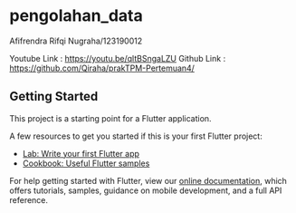 # pengolahan_data

Afifrendra Rifqi Nugraha/123190012

Youtube Link : https://youtu.be/qltBSngaLZU
Github Link : https://github.com/Qiraha/prakTPM-Pertemuan4/

## Getting Started

This project is a starting point for a Flutter application.

A few resources to get you started if this is your first Flutter project:

- [Lab: Write your first Flutter app](https://flutter.dev/docs/get-started/codelab)
- [Cookbook: Useful Flutter samples](https://flutter.dev/docs/cookbook)

For help getting started with Flutter, view our
[online documentation](https://flutter.dev/docs), which offers tutorials,
samples, guidance on mobile development, and a full API reference.
